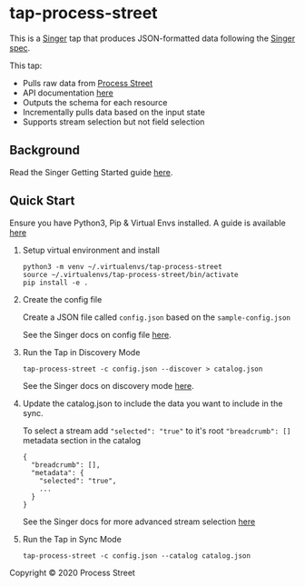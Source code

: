 # tap-process-street

This is a [Singer](https://singer.io) tap that produces JSON-formatted data
following the [Singer
spec](https://github.com/singer-io/getting-started/blob/master/SPEC.md).

This tap:

- Pulls raw data from [Process Street](http://process.st)
- API documentation [here](https://developer.process.st/)
- Outputs the schema for each resource
- Incrementally pulls data based on the input state
- Supports stream selection but not field selection

## Background

Read the Singer Getting Started guide [here](https://github.com/singer-io/getting-started).

## Quick Start

Ensure you have Python3, Pip & Virtual Envs installed.  A guide is available 
[here](https://github.com/singer-io/getting-started/blob/master/docs/RUNNING_AND_DEVELOPING.md#running-singer-with-python)

1. Setup virtual environment and install

    ```
    python3 -m venv ~/.virtualenvs/tap-process-street
    source ~/.virtualenvs/tap-process-street/bin/activate
    pip install -e .
    ```

2. Create the config file

   Create a JSON file called `config.json` based on the `sample-config.json`

   See the Singer docs on config file
   [here](https://github.com/singer-io/getting-started/blob/master/docs/CONFIG_AND_STATE.md#config-file).

4. Run the Tap in Discovery Mode
    ```
    tap-process-street -c config.json --discover > catalog.json
    ```
   
   See the Singer docs on discovery mode
   [here](https://github.com/singer-io/getting-started/blob/master/docs/DISCOVERY_MODE.md#discovery-mode).

5. Update the catalog.json to include the data you want to include in the sync.

   To select a stream add `"selected": "true"` to it's root `"breadcrumb": []` metadata section in the catalog 
    ```
    {
      "breadcrumb": [],
      "metadata": {
        "selected": "true",
        ...
      }
    }
    ```
 
   See the Singer docs for more advanced stream selection
   [here](https://github.com/singer-io/getting-started/blob/master/docs/SYNC_MODE.md#streamfield-selection) 

5. Run the Tap in Sync Mode
    ```
   tap-process-street -c config.json --catalog catalog.json
    ```
   
Copyright &copy; 2020 Process Street
